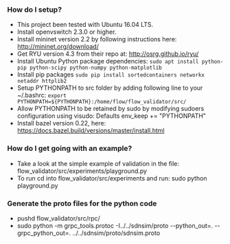 ### How do I setup? ###

* This project been tested with Ubuntu 16.04 LTS. 
* Install openvswitch 2.3.0 or higher.
* Install mininet version 2.2 by following instructions here: http://mininet.org/download/
* Get RYU version 4.3 from their repo at: http://osrg.github.io/ryu/
* Install Ubuntu Python package dependencies:
``` sudo apt install python-pip python-scipy python-numpy python-matplotlib ```
* Install pip packages
``` sudo pip install sortedcontainers networkx netaddr httplib2 ```
* Setup PYTHONPATH to src folder by adding following line to your ~/.bashrc: 
```export PYTHONPATH=${PYTHONPATH}:/home/flow/flow_validator/src/```
* Allow PYTHONPATH to be retained by sudo by modifying sudoers configuration using visudo: Defaults env_keep += "PYTHONPATH"
* Install bazel version 0.22, here: https://docs.bazel.build/versions/master/install.html

### How do I get going with an example? ###
* Take a look at the simple example of validation in the file: flow_validator/src/experiments/playground.py
* To run cd into flow_validator/src/experiments and run: sudo python playground.py

### Generate the proto files for the python code ###
* pushd flow_validator/src/rpc/
* sudo python -m grpc_tools.protoc -I../../sdnsim/proto --python_out=. --grpc_python_out=. ../../sdnsim/proto/sdnsim.proto
